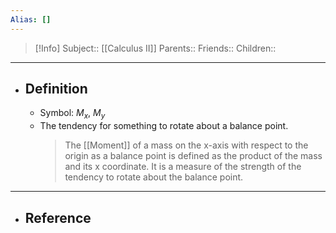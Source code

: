 ```yaml
---
Alias: []
---
```

> [!Info]
> Subject:: [[Calculus II]]
> Parents:: 
> Friends:: 
> Children:: 
---
- ## Definition
	- Symbol: $M_{x}$, $M_{y}$
	- The tendency for something to rotate about a balance point.
	  > The [[Moment]] of a mass on the x-axis with respect to the origin as a balance point is defined as the product of the mass and its x coordinate. It is a measure of the strength of the tendency to rotate about the balance point.
---
- ## Reference